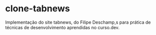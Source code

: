 # clone-tabnews
Implementação do site tabnews, do Filipe Deschamp,s para prática de técnicas de desenvolvimento aprendidas no curso.dev.
